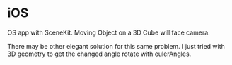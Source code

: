 # iOS

OS app with SceneKit. Moving Object on a 3D Cube will face camera.

There may be other elegant solution for this same problem. 
I just tried with 3D geometry to get the changed angle rotate with eulerAngles.
